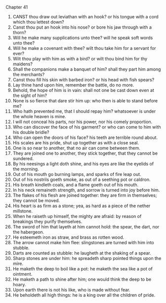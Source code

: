 

Chapter 41

1. CANST thou draw out leviathan with an hook?  or his tongue with a cord which thou lettest down?
2. Canst thou put an hook into his nose?  or bore his jaw through with a thorn?
3. Will he make many supplications unto thee?  will he speak soft words unto thee?
4. Will he make a covenant with thee?  wilt thou take him for a servant for ever?
5. Wilt thou play with him as with a bird?  or wilt thou bind him for thy maidens?
6. Shall the companions make a banquet of him?  shall they part him among the merchants?
7. Canst thou fill his skin with barbed iron?  or his head with fish spears?
8. Lay thine hand upon him, remember the battle, do no more.
9. Behold, the hope of him is in vain: shall not one be cast down even at the sight of him?
10. None is so fierce that dare stir him up: who then is able to stand before me?
11. Who hath prevented me, that I should repay him?  whatsoever is under the whole heaven is mine.
12. I will not conceal his parts, nor his power, nor his comely proportion.
13. Who can discover the face of his garment?  or who can come to him with his double bridle?
14. Who can open the doors of his face?  his teeth are terrible round about.
15. His scales are his pride, shut up together as with a close seal.
16. One is so near to another, that no air can come between them.
17. They are joined one to another, they stick together, that they cannot be sundered.
18. By his neesings a light doth shine, and his eyes are like the eyelids of the morning.
19. Out of his mouth go burning lamps, and sparks of fire leap out.
20. Out of his nostrils goeth smoke, as out of a seething pot or caldron.
21. His breath kindleth coals, and a flame goeth out of his mouth.
22. In his neck remaineth strength, and sorrow is turned into joy before him.
23. The flakes of his flesh are joined together: they are firm in themselves; they cannot be moved.
24. His heart is as firm as a stone; yea, as hard as a piece of the nether millstone.
25. When he raiseth up himself, the mighty are afraid: by reason of breakings they purify themselves.
26. The sword of him that layeth at him cannot hold: the spear, the dart, nor the habergeon.
27. He esteemeth iron as straw, and brass as rotten wood.
28. The arrow cannot make him flee: slingstones are turned with him into stubble.
29. Darts are counted as stubble: he laugheth at the shaking of a spear.
30. Sharp stones are under him: he spreadeth sharp pointed things upon the mire.
31. He maketh the deep to boil like a pot: he maketh the sea like a pot of ointment.
32. He maketh a path to shine after him; one would think the deep to be hoary.
33. Upon earth there is not his like, who is made without fear.
34. He beholdeth all high things: he is a king over all the children of pride.
